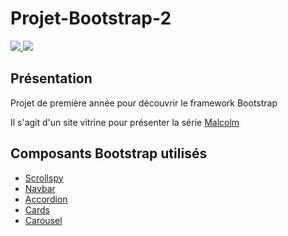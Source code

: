 # Projet-Bootstrap-2

<a href="https://getbootstrap.com/"> <img src="https://img.shields.io/badge/Bootstrap-4.5.3-%237952B3"> </a>
<a href="https://jquery.com/"> <img src="https://img.shields.io/badge/jQuery-3.5.1-%230769AD"> </a>

## Présentation 

Projet de première année pour découvrir le framework Bootstrap

Il s'agit d'un site vitrine pour présenter la série [Malcolm](https://fr.wikipedia.org/wiki/Malcolm_(s%C3%A9rie_t%C3%A9l%C3%A9vis%C3%A9e))

## Composants Bootstrap utilisés

* [Scrollspy](https://getbootstrap.com/docs/4.5/components/scrollspy/)
* [Navbar](https://getbootstrap.com/docs/4.5/components/navbar/)
* [Accordion](https://getbootstrap.com/docs/4.5/components/accordion/)
* [Cards](https://getbootstrap.com/docs/4.5/components/card/)
* [Carousel](https://getbootstrap.com/docs/4.5/components/carousel/)
